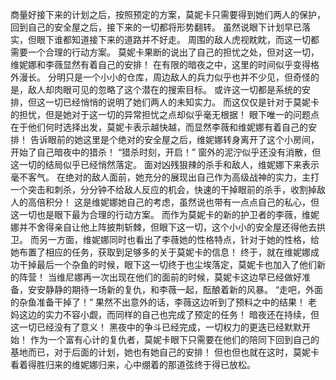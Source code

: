 商量好接下来的计划之后，按照预定的方案，莫妮卡只需要得到她们两人的保护，回到自己的安全屋之后，接下来的一切都将形势翻转。
    虽然说眼下计划早已落实，但眼下谁都知道接下来的道路并不好走。
    周围的敌人虎视眈眈，而这一切都需要一个合理的行动方案。
    莫妮卡果断的说出了自己的担忧之处，但对这一切，维妮娜和李薇显然有着自己的安排！
    在有限的暗夜之中，这里的时间似乎变得格外漫长。
    分明只是一个小小的仓库，周边敌人的兵力似乎也并不少见，但奇怪的是，敌人却肉眼可见的忽略了这个潜在的搜索目标。
    或许这一切都是系统的安排，但这一切已经悄悄的说明了她们两人的未知实力。
    而这仅仅是针对于莫妮卡的担忧，但是她对于这一切的异常担忧之点却似乎毫无根据！
    眼下唯一的问题点在于他们何时选择出发，莫妮卡表示越快越，而显然李薇和维妮娜有着自己的安排！
    告诉眼前的她这里是个绝对的安全屋之后，维妮娜转身离开了这个小房间，开始了自己暗夜中的猎杀！
    “猎杀时刻，开启！”
    窗外的泥泞似乎还没有消散，但这一切的结局似乎已经悄然落定。
    面对凶残狠辣的杀手和敌人，维妮娜下来表示毫不客气。
    在绝对的敌人面前，她充分的展现出自己作为高级战神的实力，主打一个突击和刺杀，分分钟不给敌人反应的机会，快速的干掉眼前的杀手，收割掉敌人的高倍积分！
    这是维妮娜她自己的考虑，虽然说也带有一点点自己的私心，但这一切也是眼下最为合理的行动方案。
    而作为莫妮卡的新的护卫者的李薇，维妮娜并不舍得亲自让他上阵披荆斩棘，但眼下这一切，这个小小的安全屋还得他去拱卫。
    而另一方面，维妮娜同时也看出了李薇她的性格特点，针对于她的性格，给她布置了相应的任务，获取到足够多的关于莫妮卡的信息！
    终于，就在维妮娜成功干掉最后一个杂鱼的时候，眼下这一切终于也尘埃落定，莫妮卡也加入了他们新的阵营！
    当维尼娜再一次出现在他们的面前的时候，莫妮卡这边早已经做好准备，安安静静的期待一场新的复仇，和李薇一起，酝酿着新的风暴。
    “走吧，外面的杂鱼准备干掉了！”
    果然不出意外的话，李薇这边听到了预料之中的结果！
    老妈这边的实力不容小觑，而同样的自己也完成了预定的任务！
    暗夜还在持续，但这一切已经没有了意义！
    黑夜中的争斗已经完成，一切权力的更迭已经默默开始！
    作为一个富有心计的复仇者，莫妮卡眼下只需要在他们的陪同下回到自己的基地而已，对于后面的计划，她也有她自己的安排！
    但也但也就在这时，莫妮卡看着得胜归来的维妮娜归来，心中绷着的那道弦终于得已放松。
